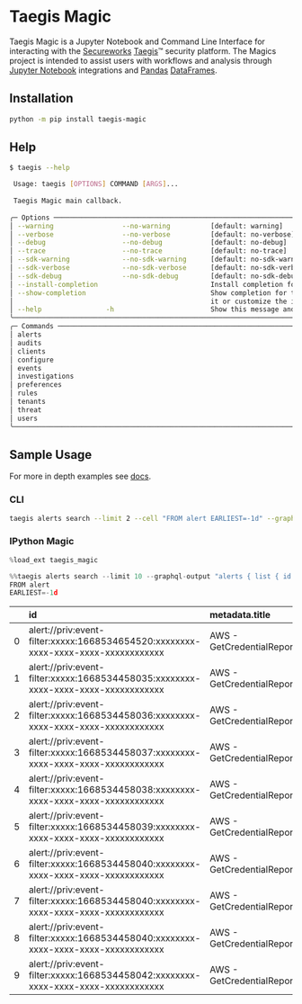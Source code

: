 # Taegis Magic

Taegis Magic is a Jupyter Notebook and Command Line Interface for interacting with the [Secureworks](https://www.secureworks.com/) [Taegis](https://www.secureworks.com/products/taegis)™ security platform.  The Magics project is intended to assist users with workflows and analysis through [Jupyter Notebook](https://jupyter.org/) integrations and [Pandas](https://pandas.pydata.org/) [DataFrames](https://pandas.pydata.org/docs/reference/frame.html).

## Installation

```bash
python -m pip install taegis-magic
```

## Help

```bash
$ taegis --help

 Usage: taegis [OPTIONS] COMMAND [ARGS]...                                                         
                                                                                                   
 Taegis Magic main callback.                                                                       
                                                                                                   
╭─ Options ───────────────────────────────────────────────────────────────────────────────────────╮
│ --warning                 --no-warning          [default: warning]                              │
│ --verbose                 --no-verbose          [default: no-verbose]                           │
│ --debug                   --no-debug            [default: no-debug]                             │
│ --trace                   --no-trace            [default: no-trace]                             │
│ --sdk-warning             --no-sdk-warning      [default: no-sdk-warning]                       │
│ --sdk-verbose             --no-sdk-verbose      [default: no-sdk-verbose]                       │
│ --sdk-debug               --no-sdk-debug        [default: no-sdk-debug]                         │
│ --install-completion                            Install completion for the current shell.       │
│ --show-completion                               Show completion for the current shell, to copy  │
│                                                 it or customize the installation.               │
│ --help                -h                        Show this message and exit.                     │
╰─────────────────────────────────────────────────────────────────────────────────────────────────╯
╭─ Commands ──────────────────────────────────────────────────────────────────────────────────────╮
│ alerts                                                                                          │
│ audits                                                                                          │
│ clients                                                                                         │
│ configure                                                                                       │
│ events                                                                                          │
│ investigations                                                                                  │
│ preferences                                                                                     │
│ rules                                                                                           │
│ tenants                                                                                         │
│ threat                                                                                          │
│ users                                                                                           │
╰─────────────────────────────────────────────────────────────────────────────────────────────────╯
```

## Sample Usage

For more in depth examples see [docs](https://github.com/secureworks/taegis-magic/blob/main/docs/README.md).

### CLI

```bash
taegis alerts search --limit 2 --cell "FROM alert EARLIEST=-1d" --graphql-output "alerts { list { id metadata { title } } }"
```

### IPython Magic

```python
%load_ext taegis_magic
```

```python
%%taegis alerts search --limit 10 --graphql-output "alerts { list { id metadata { title } } }" --assign df --display df
FROM alert
EARLIEST=-1d
```

|    | id                                                                                 | metadata.title            |
|---:|:-----------------------------------------------------------------------------------|:--------------------------|
|  0 | alert://priv:event-filter:xxxxx:1668534654520:xxxxxxxx-xxxx-xxxx-xxxx-xxxxxxxxxxxx | AWS - GetCredentialReport |
|  1 | alert://priv:event-filter:xxxxx:1668534458035:xxxxxxxx-xxxx-xxxx-xxxx-xxxxxxxxxxxx | AWS - GetCredentialReport |
|  2 | alert://priv:event-filter:xxxxx:1668534458036:xxxxxxxx-xxxx-xxxx-xxxx-xxxxxxxxxxxx | AWS - GetCredentialReport |
|  3 | alert://priv:event-filter:xxxxx:1668534458037:xxxxxxxx-xxxx-xxxx-xxxx-xxxxxxxxxxxx | AWS - GetCredentialReport |
|  4 | alert://priv:event-filter:xxxxx:1668534458038:xxxxxxxx-xxxx-xxxx-xxxx-xxxxxxxxxxxx | AWS - GetCredentialReport |
|  5 | alert://priv:event-filter:xxxxx:1668534458039:xxxxxxxx-xxxx-xxxx-xxxx-xxxxxxxxxxxx | AWS - GetCredentialReport |
|  6 | alert://priv:event-filter:xxxxx:1668534458040:xxxxxxxx-xxxx-xxxx-xxxx-xxxxxxxxxxxx | AWS - GetCredentialReport |
|  7 | alert://priv:event-filter:xxxxx:1668534458040:xxxxxxxx-xxxx-xxxx-xxxx-xxxxxxxxxxxx | AWS - GetCredentialReport |
|  8 | alert://priv:event-filter:xxxxx:1668534458040:xxxxxxxx-xxxx-xxxx-xxxx-xxxxxxxxxxxx | AWS - GetCredentialReport |
|  9 | alert://priv:event-filter:xxxxx:1668534458042:xxxxxxxx-xxxx-xxxx-xxxx-xxxxxxxxxxxx | AWS - GetCredentialReport |
